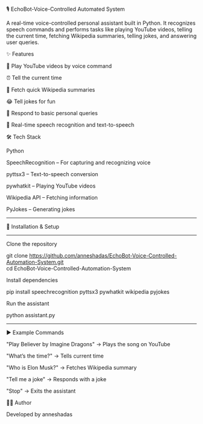 🎙️ EchoBot-Voice-Controlled Automated System

A real-time voice-controlled personal assistant built in Python. It recognizes speech commands and performs tasks like playing YouTube videos, telling the current time, fetching Wikipedia summaries, telling jokes, and answering user queries.

✨ Features

🎵 Play YouTube videos by voice command

⏰ Tell the current time

📖 Fetch quick Wikipedia summaries

😂 Tell jokes for fun

💬 Respond to basic personal queries

🎤 Real-time speech recognition and text-to-speech

🛠️ Tech Stack

Python

SpeechRecognition – For capturing and recognizing voice

pyttsx3 – Text-to-speech conversion

pywhatkit – Playing YouTube videos

Wikipedia API – Fetching information

PyJokes – Generating jokes

***  
🚀 Installation & Setup  

***  
Clone the repository  

git clone https://github.com/anneshadas/EchoBot-Voice-Controlled-Automation-System.git  
cd EchoBot-Voice-Controlled-Automation-System  

Install dependencies  

pip install speechrecognition pyttsx3 pywhatkit wikipedia pyjokes  

Run the assistant  

python assistant.py  
***  


▶️ Example Commands

"Play Believer by Imagine Dragons" → Plays the song on YouTube

"What’s the time?" → Tells current time

"Who is Elon Musk?" → Fetches Wikipedia summary

"Tell me a joke" → Responds with a joke

"Stop" → Exits the assistant

👨‍💻 Author

Developed by anneshadas
